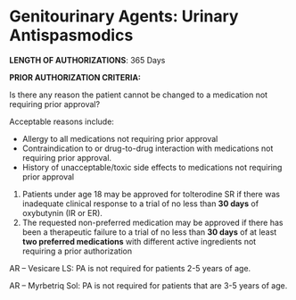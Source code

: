 # Genitourinary Agents: Urinary Antispasmodics

**LENGTH OF AUTHORIZATIONS**: 365 Days

**PRIOR AUTHORIZATION CRITERIA:**

Is there any reason the patient cannot be changed to a medication not requiring prior approval?

Acceptable reasons include:

- Allergy to all medications not requiring prior approval
- Contraindication to or drug-to-drug interaction with medications not requiring prior approval.
- History of unacceptable/toxic side effects to medications not requiring prior approval

1. Patients under age 18 may be approved for tolterodine SR if there was inadequate clinical response to a trial of no less than **30 days** of oxybutynin (IR or ER).
2. The requested non-preferred medication may be approved if there has been a therapeutic failure to a trial of no less than **30 days** of at least **two preferred medications** with different active ingredients not requiring a prior authorization

AR – Vesicare LS: PA is not required for patients 2-5 years of age.

AR – Myrbetriq Sol: PA is not required for patients that are 3-5 years of age.
